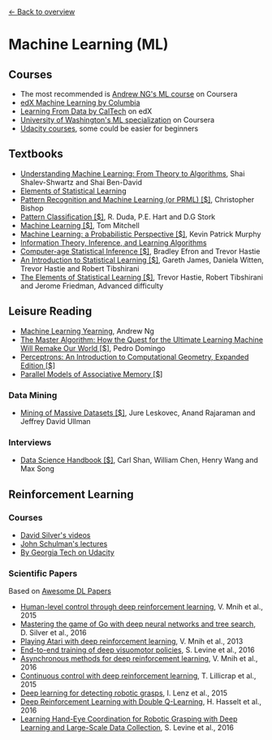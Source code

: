 [← Back to overview](../README.md)

# Machine Learning (ML)

## Courses
* The most recommended is [Andrew NG's ML course](https://www.coursera.org/learn/machine-learning) on Coursera
* [edX Machine Learning by Columbia](https://www.edx.org/course/machine-learning-columbiax-csmm-102x-1)
* [Learning From Data by CalTech](https://www.edx.org/course/learning-data-introductory-machine-caltechx-cs1156x-0) on edX
* [University of Washington's ML specialization](https://www.coursera.org/specializations/machine-learning) on Coursera
* [Udacity courses](https://www.udacity.com/courses/machine-learning), some could be easier for beginners

## Textbooks
* [Understanding Machine Learning: From Theory to Algorithms](http://www.cs.huji.ac.il/~shais/UnderstandingMachineLearning/), Shai Shalev-Shwartz and Shai Ben-David
* [Elements of Statistical Learning](https://web.stanford.edu/~hastie/ElemStatLearn/)
* [Pattern Recognition and Machine Learning (or PRML) [$]](https://www.amazon.com/s/ref=nb_sb_noss?url=search-alias%3Dstripbooks&field-keywords=pattern+recognition+and+machine+learning), Christopher Bishop
* [Pattern Classification [$]](https://www.amazon.com/Pattern-Classification-Pt-1-Richard-Duda/dp/0471056693/ref=sr_1_1?s=books&ie=UTF8&qid=1470185816&sr=1-1&keywords=duda+and+hart), R. Duda, P.E. Hart and D.G Stork
* [Machine Learning [$]](https://www.amazon.com/Machine-Learning-Tom-M-Mitchell/dp/0070428077/ref=sr_1_1?s=books&ie=UTF8&qid=1470186644&sr=1-1&keywords=machine+learning+tom+mitchell), Tom Mitchell
* [Machine Learning: a Probabilistic Perspective [$]](http://www.cs.ubc.ca/~murphyk/MLbook/), Kevin Patrick Murphy
* [Information Theory, Inference, and Learning Algorithms](http://www.inference.org.uk/itila/book.html)
* [Computer-age Statistical Inference [$]](http://amzn.to/2wnRtQi), Bradley Efron and Trevor Hastie
* [An Introduction to Statistical Learning [$]](http://amzn.to/1HkaNvu), Gareth James, Daniela Witten, Trevor Hastie and Robert Tibshirani
* [The Elements of Statistical Learning [$]](http://amzn.to/1GBbVWR), Trevor Hastie, Robert Tibshirani and Jerome Friedman, Advanced difficulty

## Leisure Reading
* [Machine Learning Yearning](http://www.mlyearning.org/), Andrew Ng
* [The Master Algorithm: How the Quest for the Ultimate Learning Machine Will Remake Our World [$]](https://www.amazon.com/Master-Algorithm-Ultimate-Learning-Machine/dp/0465065708/ref=sr_1_1?s=books&ie=UTF8&qid=1470187436&sr=1-1&keywords=The+master+algorithm), Pedro Domingo
* [Perceptrons: An Introduction to Computational Geometry, Expanded Edition [$]](https://www.amazon.com/Perceptrons-Introduction-Computational-Geometry-Expanded/dp/0262631113/ref=sr_1_4?s=books&ie=UTF8&qid=1470187047&sr=1-4&keywords=marvin+minsky)
* [Parallel Models of Associative Memory [$]](https://www.amazon.com/Parallel-Models-Associative-Memory-Cognitive/dp/0805802703/ref=sr_1_1?s=books&ie=UTF8&qid=1470187212&sr=1-1&keywords=parallel+models+of+associative+memory)

### Data Mining
* [Mining of Massive Datasets [$]](https://www.amazon.com/Mining-Massive-Datasets-Jure-Leskovec/dp/1107077230/ref=sr_1_1?s=books&ie=UTF8&qid=1512005007&sr=1-1&keywords=Mining+of+massive+datasets), Jure Leskovec,‎ Anand Rajaraman and‎ Jeffrey David Ullman

### Interviews
* [Data Science Handbook [$]](https://www.amazon.com/Data-Science-Handbook-Insights-Scientists/dp/0692434879/ref=sr_1_1?s=books&ie=UTF8&qid=1512005133&sr=1-1&keywords=Data+Science+Handbook), Carl Shan,‎ William Chen,‎ Henry Wang and‎ Max Song

## Reinforcement Learning

### Courses
* [David Silver's videos](http://rll.berkeley.edu/deeprlcourse/)
* [John Schulman's lectures](http://joschu.net/)
* [By Georgia Tech on Udacity](https://www.udacity.com/course/reinforcement-learning--ud600)

### Scientific Papers
Based on [Awesome DL Papers](https://github.com/terryum/awesome-deep-learning-papers#reinforcement-learning--robotics)

- [Human-level control through deep reinforcement learning](http://www.davidqiu.com:8888/research/nature14236.pdf), V. Mnih et al., 2015
- [Mastering the game of Go with deep neural networks and tree search](http://www.nature.com/nature/journal/v529/n7587/full/nature16961.html), D. Silver et al., 2016
- [Playing Atari with deep reinforcement learning](http://arxiv.org/pdf/1312.5602.pdf), V. Mnih et al., 2013
- [End-to-end training of deep visuomotor policies](http://www.jmlr.org/papers/volume17/15-522/source/15-522.pdf), S. Levine et al., 2016
- [Asynchronous methods for deep reinforcement learning](http://www.jmlr.org/proceedings/papers/v48/mniha16.pdf), V. Mnih et al., 2016
- [Continuous control with deep reinforcement learning](https://arxiv.org/pdf/1509.02971), T. Lillicrap et al., 2015
- [Deep learning for detecting robotic grasps](http://www.cs.cornell.edu/~asaxena/papers/lenz_lee_saxena_deep_learning_grasping_ijrr2014.pdf), I. Lenz et al., 2015
- [Deep Reinforcement Learning with Double Q-Learning](https://arxiv.org/pdf/1509.06461.pdf), H. Hasselt et al., 2016
- [Learning Hand-Eye Coordination for Robotic Grasping with Deep Learning and Large-Scale Data Collection](https://arxiv.org/pdf/1603.02199), S. Levine et al., 2016

